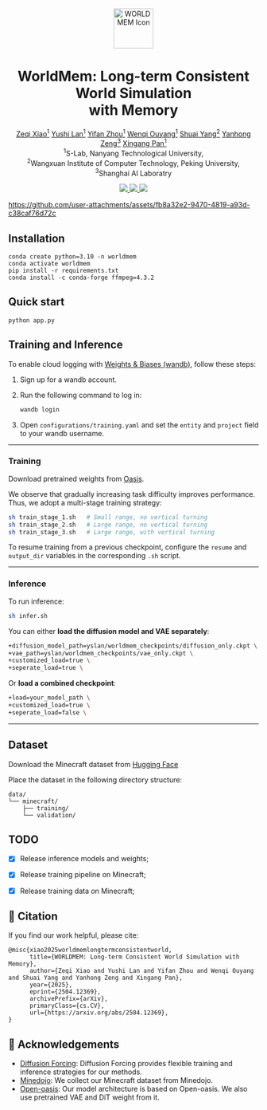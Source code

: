 
<br>
<p align="center">

<p align="center">
  <img src="assets/worldmem_logo.png" alt="WORLDMEM Icon" width="80"/>
</p>
<h1 align="center"><strong>WorldMem: Long-term Consistent World Simulation <br> with Memory</strong></h1>
  <p align="center"><span><a href=""></a></span>
              <a href="https://xizaoqu.github.io">Zeqi Xiao<sup>1</sup></a>
              <a href="https://nirvanalan.github.io/">Yushi Lan<sup>1</sup></a>
              <a href="https://zhouyifan.net/about/">Yifan Zhou<sup>1</sup></a>
              <a href="https://vicky0522.github.io/Wenqi-Ouyang/">Wenqi Ouyang<sup>1</sup></a>
              <a href="https://williamyang1991.github.io/">Shuai Yang<sup>2</sup></a>
              <a href="https://zengyh1900.github.io/">Yanhong Zeng<sup>3</sup></a>
              <a href="https://xingangpan.github.io/">Xingang Pan<sup>1</sup></a>    <br>
    <sup>1</sup>S-Lab, Nanyang Technological University, <br> <sup>2</sup>Wangxuan Institute of Computer Technology, Peking University,<br>  <sup>3</sup>Shanghai AI Laboratry
    </p>
</p>

<p align="center">
  <a href="https://arxiv.org/abs/2504.12369" target='_blank'>
    <img src="https://img.shields.io/badge/arXiv-2504.12369-blue?">
  </a>
  <a href="https://xizaoqu.github.io/worldmem/" target='_blank'>
    <img src="https://img.shields.io/badge/Project-&#x1F680-blue">
  </a>
<a href="https://huggingface.co/spaces/yslan/worldmem" target="_blank">
  <img src="https://img.shields.io/badge/🤗 HuggingFace-Demo-orange" />
</a>
</p>

https://github.com/user-attachments/assets/fb8a32e2-9470-4819-a93d-c38caf76d72c


## Installation

```
conda create python=3.10 -n worldmem
conda activate worldmem
pip install -r requirements.txt
conda install -c conda-forge ffmpeg=4.3.2
```


## Quick start

```
python app.py
```

## Training and Inference

To enable cloud logging with [Weights & Biases (wandb)](https://wandb.ai/site), follow these steps:

1. Sign up for a wandb account.
2. Run the following command to log in:

    ```bash
    wandb login
    ```

3. Open `configurations/training.yaml` and set the `entity` and `project` field to your wandb username.

---

### Training

Download pretrained weights from [Oasis](https://github.com/etched-ai/open-oasis).

We observe that gradually increasing task difficulty improves performance. Thus, we adopt a multi-stage training strategy:

```bash
sh train_stage_1.sh   # Small range, no vertical turning
sh train_stage_2.sh   # Large range, no vertical turning
sh train_stage_3.sh   # Large range, with vertical turning
```

To resume training from a previous checkpoint, configure the `resume` and `output_dir` variables in the corresponding `.sh` script.

---

### Inference

To run inference:

```bash
sh infer.sh
```

You can either **load the diffusion model and VAE separately**:

```bash
+diffusion_model_path=yslan/worldmem_checkpoints/diffusion_only.ckpt \
+vae_path=yslan/worldmem_checkpoints/vae_only.ckpt \
+customized_load=true \
+seperate_load=true \
```

Or **load a combined checkpoint**:

```bash
+load=your_model_path \
+customized_load=true \
+seperate_load=false \
```

---

## Dataset

Download the Minecraft dataset from [Hugging Face](https://huggingface.co/datasets/zeqixiao/worldmem_minecraft_dataset)

Place the dataset in the following directory structure:

```
data/
└── minecraft/
    ├── training/
    └── validation/
```


## TODO

- [x] Release inference models and weights;
- [x] Release training pipeline on Minecraft;
- [x] Release training data on Minecraft;



## 🔗 Citation

If you find our work helpful, please cite:

```
@misc{xiao2025worldmemlongtermconsistentworld,
      title={WORLDMEM: Long-term Consistent World Simulation with Memory}, 
      author={Zeqi Xiao and Yushi Lan and Yifan Zhou and Wenqi Ouyang and Shuai Yang and Yanhong Zeng and Xingang Pan},
      year={2025},
      eprint={2504.12369},
      archivePrefix={arXiv},
      primaryClass={cs.CV},
      url={https://arxiv.org/abs/2504.12369}, 
}
```

## 👏 Acknowledgements
- [Diffusion Forcing](https://github.com/buoyancy99/diffusion-forcing): Diffusion Forcing provides flexible training and inference strategies for our methods.
- [Minedojo](https://github.com/MineDojo/MineDojo): We collect our Minecraft dataset from Minedojo.
- [Open-oasis](https://github.com/etched-ai/open-oasis): Our model architecture is based on Open-oasis. We also use pretrained VAE and DiT weight from it.
